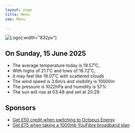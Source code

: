 ```yaml
---
layout: page
title: Menu
seo: Menu

---
```


![Logo](/images/logo.jpg){:width="832px"}

<!-- weather_marker starts -->
## On Sunday, 15 June 2025

- The average temperature today is 19.57˚C,
- With highs of 21.1˚C and lows of 18.72˚C,
- It may feel like 19.07˚C with scattered clouds
- The wind speed is 3.6m/s and visibility is 10000m
- The pressure is 1022hPa and humidity is 57%
- The sun will rise at 03:48 and set at 20:29

<!-- weather_marker ends -->

## Sponsors

- [Get £50 credit when switching to Octopus Energy](https://bit.ly/3oD1nnS)
- [Get £75 when taking a 1000mb YouFibre broadband plan](https://aklam.io/91zWhU?)
